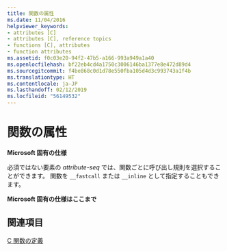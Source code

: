 ```yaml
---
title: 関数の属性
ms.date: 11/04/2016
helpviewer_keywords:
- attributes [C]
- attributes [C], reference topics
- functions [C], attributes
- function attributes
ms.assetid: f0c03e20-94f2-47b5-a166-993a949a1a40
ms.openlocfilehash: bf22eb4cd4a1750c3006146ba1377e8e472d89d4
ms.sourcegitcommit: f4be868c0d1d78e550fba105d4d3c993743a1f4b
ms.translationtype: HT
ms.contentlocale: ja-JP
ms.lasthandoff: 02/12/2019
ms.locfileid: "56149532"
---
```

# <a name="function-attributes"></a>関数の属性

**Microsoft 固有の仕様**

必須ではない要素の *attribute-seq* では、関数ごとに呼び出し規則を選択することができます。 関数を `__fastcall` または `__inline` として指定することもできます。

**Microsoft 固有の仕様はここまで**

## <a name="see-also"></a>関連項目

[C 関数の定義](../c-language/c-function-definitions.md)
